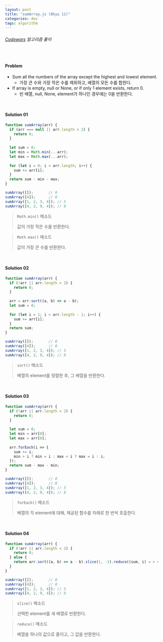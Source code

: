 ```yaml
---
layout: post
title: "sumArray.js (8kyu 11)"
categories: dev
tags: algorithm
---
```


###### [Codewars](https://www.codewars.com) 알고리즘 풀이

<br>

#### Problem

- Sum all the numbers of the array except the highest and lowest element.
  - 가장 큰 수와 가장 작은 수를 제외하고, 배열의 모든 수를 합한다.
- If array is empty, null or None, or if only 1 element exists, return 0.
  - 빈 배열, null, None, element가 하나인 경우에는 0을 반환한다.

<br>

#### Solution 01

```js
function sumArray(arr) {
  if (arr === null || arr.length < 2) {
    return 0;
  }
  
  let sum = 0;
  let min = Math.min(...arr);
  let max = Math.max(...arr);
  
  for (let i = 0; i < arr.length; i++) {
    sum += arr[i];
  }
  return sum - min - max;
}

sumArray([]);		// 0
sumArray([4]);		// 0
sumArray([1, 2, 3, 4]);	// 5
sumArray([4, 2, 9, 4]);	// 8
```

> `Math.min()` 메소드
>
> 값이 가장 작은 수를 반환한다.

> `Math.max()` 메소드
>
> 값이 가장 큰 수를 반환한다.

<br>

#### Solution 02

```js
function sumArray(arr) {
  if (!arr || arr.length < 2) {
    return 0;
  }
  
  arr = arr.sort((a, b) => a - b);
  let sum = 0;
  
  for (let i = 1; i < arr.length - 1; i++) {
    sum += arr[i];
  }
  return sum;
}

sumArray([]);		// 0
sumArray([4]);		// 0
sumArray([1, 2, 3, 4]);	// 5
sumArray([4, 2, 9, 4]);	// 8
```

> `sort()` 메소드
>
> 배열의 element를 정렬한 후, 그 배열을 반환한다.

<br>

#### Solution 03

```js
function sumArray(arr) {
  if (!arr || arr.length < 2) {
    return 0;
  }
  
  let sum = 0;
  let min = arr[0];
  let max = arr[0];
  
  arr.forEach(i => {
    sum += i;
    min > i ? min = i : max < i ? max = i : i;
  });
  return sum - max - min;
}

sumArray([]);		// 0
sumArray([4]);		// 0
sumArray([1, 2, 3, 4]);	// 5
sumArray([4, 2, 9, 4]);	// 8
```

> `forEach()` 메소드
>
> 배열의 각 element에 대해, 제공된 함수를 차례로 한 번씩 호출한다.

<br>

#### Solution 04

```js
function sumArray(arr) {
  if (!arr || arr.length < 2) {
    return 0;
  } else {
    return arr.sort((a, b) => a - b).slice(1, -1).reduce((sum, i) = > sum + i, 0);
  }
}

sumArray([]);		// 0
sumArray([4]);		// 0
sumArray([1, 2, 3, 4]);	// 5
sumArray([4, 2, 9, 4]);	// 8
```

> `slice()` 메소드
>
> 선택한 element를 새 배열로 반환한다.

> `reduce()` 메소드
>
> 배열을 하나의 값으로 줄이고, 그 값을 반환한다.

<br>

<br>